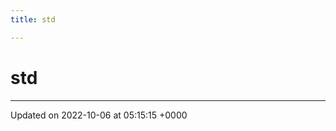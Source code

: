 ```yaml
---
title: std

---
```


# std








-------------------------------

Updated on 2022-10-06 at 05:15:15 +0000